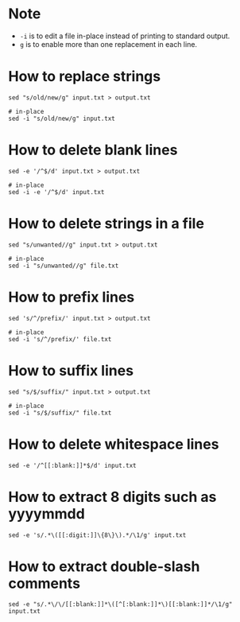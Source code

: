 # Note
* `-i` is to edit a file in-place instead of printing to standard output.
* `g` is to enable more than one replacement in each line.

# How to replace strings
```shell
sed "s/old/new/g" input.txt > output.txt

# in-place
sed -i "s/old/new/g" input.txt
```

# How to delete blank lines
```shell
sed -e '/^$/d' input.txt > output.txt

# in-place
sed -i -e '/^$/d' input.txt
```

# How to delete strings in a file
```shell
sed "s/unwanted//g" input.txt > output.txt

# in-place
sed -i "s/unwanted//g" file.txt
```

# How to prefix lines
```shell
sed 's/^/prefix/' input.txt > output.txt

# in-place
sed -i 's/^/prefix/' file.txt
```

# How to suffix lines
```shell
sed "s/$/suffix/" input.txt > output.txt

# in-place
sed -i "s/$/suffix/" file.txt
```

# How to delete whitespace lines
```shell
sed -e '/^[[:blank:]]*$/d' input.txt
```

# How to extract 8 digits such as yyyymmdd
```shell
sed -e 's/.*\([[:digit:]]\{8\}\).*/\1/g' input.txt
```

# How to extract double-slash comments
```shell
sed -e "s/.*\/\/[[:blank:]]*\([^[:blank:]]*\)[[:blank:]]*/\1/g" input.txt
```
